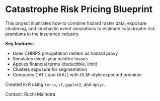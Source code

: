 # Catastrophe Risk Pricing Blueprint

This project illustrates how to combine hazard raster data, exposure clustering, and stochastic event simulations to estimate catastrophe risk premiums in the insurance industry.

**Key features:**
- Uses CHIRPS precipitation rasters as hazard proxy
- Simulates event-year wildfire losses
- Applies financial terms (deductible, limit)
- Clusters exposure for segmentation
- Compares CAT Load (AAL) with GLM-style expected premium

Created in R using `terra`, `sf`, `ggplot2`, and `dplyr`.

Contact: Ruchi Malhotra
